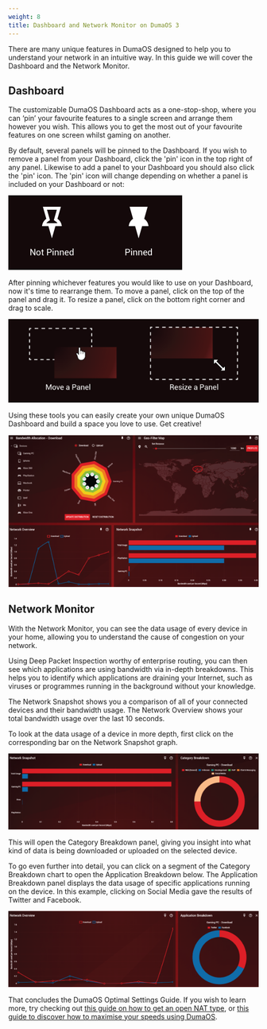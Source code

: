 ```yaml
---
weight: 8
title: Dashboard and Network Monitor on DumaOS 3
---
```


There are many unique features in DumaOS designed to help you to understand your network in an intuitive way. In this guide we will cover the Dashboard and the Network Monitor.

## Dashboard

The customizable DumaOS Dashboard acts as a one-stop-shop, where you can ‘pin’ your favourite features to a single screen and arrange them however you wish. This allows you to get the most out of your favourite features on one screen whilst gaming on another.

By default, several panels will be pinned to the Dashboard. If you wish to remove a panel from your Dashboard, click the 'pin' icon in the top right of any panel. Likewise to add a panel to your Dashboard you should also click the 'pin' icon. The 'pin' icon will change depending on whether a panel is included on your Dashboard or not:

![L1FzEfiBnyQ_adls6D2v9MK3IPYe2HmSrQ.png](dashboard/47bde9d61dee1ee49479ec70d15d0cc9478bc085.png)

After pinning whichever features you would like to use on your Dashboard, now it's time to rearrange them. To move a panel, click on the top of the panel and drag it. To resize a panel, click on the bottom right corner and drag to scale.

![ltV2SL6X-InwXBKFcZ0obsgExwLL31JsOA.png](dashboard/b4cbcbca4a15986672ced3b2361c3afb17df761f.png)

Using these tools you can easily create your own unique DumaOS Dashboard and build a space you love to use. Get creative!

![glaD74rVYdMPKzN0er_NaGulNx8cssQCjw.png](dashboard/bc3ebe5759d8170dba4883546353e2b361926230.png)

## Network Monitor

With the Network Monitor, you can see the data usage of every device in your home, allowing you to understand the cause of congestion on your network.

Using Deep Packet Inspection worthy of enterprise routing, you can then see which applications are using bandwidth via in-depth breakdowns. This helps you to identify which applications are draining your Internet, such as viruses or programmes running in the background without your knowledge.

The Network Snapshot shows you a comparison of all of your connected devices and their bandwidth usage. The Network Overview shows your total bandwidth usage over the last 10 seconds.

To look at the data usage of a device in more depth, first click on the corresponding bar on the Network Snapshot graph.

![cFBlo2rHBPOcgUb6xptKlFDhIZDLjrG1HA.png](dashboard/f37c8feb30254e14ebb377cd882fec0083d8f8e7.png)

This will open the Category Breakdown panel, giving you insight into what kind of data is being downloaded or uploaded on the selected device.

To go even further into detail, you can click on a segment of the Category Breakdown chart to open the Application Breakdown below. The Application Breakdown panel displays the data usage of specific applications running on the device. In this example, clicking on Social Media gave the results of Twitter and Facebook.

![IMOHSmovVK61iGOl59oNOrDEBOY6CBwDbA.png](dashboard/5bba6408cd0a92dd98b0ff3f5559692d554ee1d9.png)

That concludes the DumaOS Optimal Settings Guide. If you wish to learn more, try checking out [this guide on how to get an open NAT type](/docs/dumaos-3/open-nat/), or [this guide to discover how to maximise your speeds using DumaOS](/docs/dumaos-3/maximum-bandwidth-speeds/).
